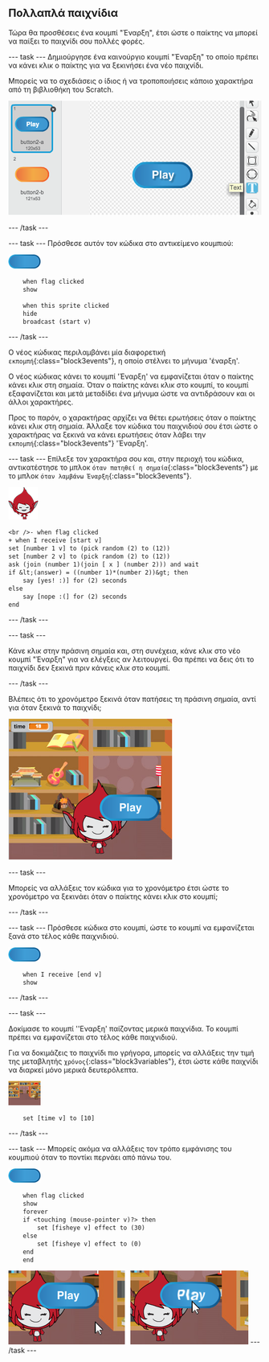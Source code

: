 ## Πολλαπλά παιχνίδια

Τώρα θα προσθέσεις ένα κουμπί "Έναρξη", έτσι ώστε ο παίκτης να μπορεί να παίξει το παιχνίδι σου πολλές φορές.

\--- task \--- Δημιούργησε ένα καινούργιο κουμπί "Έναρξη" το οποίο πρέπει να κάνει κλικ ο παίκτης για να ξεκινήσει ένα νέο παιχνίδι.

Μπορείς να το σχεδιάσεις ο ίδιος ή να τροποποιήσεις κάποιο χαρακτήρα από τη βιβλιοθήκη του Scratch.

![Εικόνα του κουμπιού έναρξης](images/brain-play.png)

\--- /task \---

\--- task \--- Πρόσθεσε αυτόν τον κώδικα στο αντικείμενο κουμπιού:

![Κουμπί](images/button-sprite.png)

```blocks3
    when flag clicked
    show

    when this sprite clicked
    hide
    broadcast (start v)
```

\--- /task \---

Ο νέος κώδικας περιλαμβάνει μία διαφορετική `εκπομπή`{:class="block3events"}, η οποίο στέλνει το μήνυμα 'έναρξη'.

Ο νέος κώδικας κάνει το κουμπί 'Έναρξη' να εμφανίζεται όταν ο παίκτης κάνει κλικ στη σημαία. Όταν ο παίκτης κάνει κλικ στο κουμπί, το κουμπί εξαφανίζεται και μετά μεταδίδει ένα μήνυμα ώστε να αντιδράσουν και οι άλλοι χαρακτήρες.

Προς το παρόν, ο χαρακτήρας αρχίζει να θέτει ερωτήσεις όταν ο παίκτης κάνει κλικ στη σημαία. Άλλαξε τον κώδικα του παιχνιδιού σου έτσι ώστε ο χαρακτήρας να ξεκινά να κάνει ερωτήσεις όταν λάβει την `εκπομπή`{:class="block3events"} 'Έναρξη'.

\--- task \--- Επίλεξε τον χαρακτήρα σου και, στην περιοχή του κώδικα, αντικατέστησε το μπλοκ `όταν πατηθεί η σημαία`{:class="block3events"} με το μπλοκ `όταν λαμβάνω Έναρξη`{:class="block3events"}.

![Χαρακτήρας](images/giga-sprite.png)

```blocks3
<br />- when flag clicked
+ when I receive [start v]
set [number 1 v] to (pick random (2) to (12))
set [number 2 v] to (pick random (2) to (12))
ask (join (number 1)(join [ x ] (number 2))) and wait
if &lt;(answer) = ((number 1)*(number 2))&gt; then
    say [yes! :)] for (2) seconds
else
    say [nope :(] for (2) seconds
end
```

\--- /task \---

\--- task \---

Κάνε κλικ στην πράσινη σημαία και, στη συνέχεια, κάνε κλικ στο νέο κουμπί "Έναρξη" για να ελέγξεις αν λειτουργεί. Θα πρέπει να δεις ότι το παιχνίδι δεν ξεκινά πριν κάνεις κλικ στο κουμπί.

\--- /task \---

Βλέπεις ότι το χρονόμετρο ξεκινά όταν πατήσεις τη πράσινη σημαία, αντί για όταν ξεκινά το παιχνίδι;

![Το χρονόμετρο έχει ξεκινήσει](images/brain-timer-bug.png)

\--- task \---

Μπορείς να αλλάξεις τον κώδικα για το χρονόμετρο έτσι ώστε το χρονόμετρο να ξεκινάει όταν ο παίκτης κάνει κλικ στο κουμπί;

\--- /task \---

\--- task \--- Πρόσθεσε κώδικα στο κουμπί, ώστε το κουμπί να εμφανίζεται ξανά στο τέλος κάθε παιχνιδιού.

![Κουμπί](images/button-sprite.png)

```blocks3
    when I receive [end v]
    show
```

\--- /task \---

\--- task \---

Δοκίμασε το κουμπί ''Εναρξη' παίζοντας μερικά παιχνίδια. Το κουμπί πρέπει να εμφανίζεται στο τέλος κάθε παιχνιδιού.

Για να δοκιμάζεις το παιχνίδι πιο γρήγορα, μπορείς να αλλάξεις την τιμή της μεταβλητής `χρόνος`{:class="block3variables"}, έτσι ώστε κάθε παιχνίδι να διαρκεί μόνο μερικά δευτερόλεπτα.

![Σκηνικό](images/stage-sprite.png)

```blocks3
    set [time v] to [10]
```

\--- /task \---

\--- task \--- Μπορείς ακόμα να αλλάξεις τον τρόπο εμφάνισης του κουμπιού όταν το ποντίκι περνάει από πάνω του.

![Κουμπί](images/button-sprite.png)

```blocks3
    when flag clicked
    show
    forever
    if <touching (mouse-pointer v)?> then
        set [fisheye v] effect to (30)
    else
        set [fisheye v] effect to (0)
    end
    end
```

![screenshot](images/brain-fisheye.png) \--- /task \---